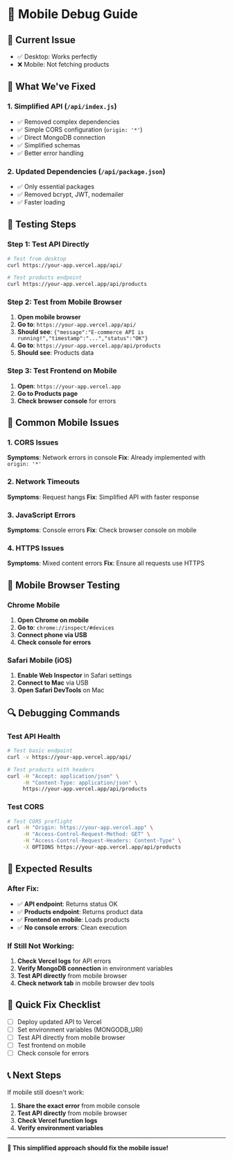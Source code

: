 # 📱 Mobile Debug Guide

## 🚨 Current Issue
- ✅ Desktop: Works perfectly
- ❌ Mobile: Not fetching products

## 🔧 What We've Fixed

### 1. Simplified API (`/api/index.js`)
- ✅ Removed complex dependencies
- ✅ Simple CORS configuration (`origin: '*'`)
- ✅ Direct MongoDB connection
- ✅ Simplified schemas
- ✅ Better error handling

### 2. Updated Dependencies (`/api/package.json`)
- ✅ Only essential packages
- ✅ Removed bcrypt, JWT, nodemailer
- ✅ Faster loading

## 🧪 Testing Steps

### Step 1: Test API Directly
```bash
# Test from desktop
curl https://your-app.vercel.app/api/

# Test products endpoint
curl https://your-app.vercel.app/api/products
```

### Step 2: Test from Mobile Browser
1. **Open mobile browser**
2. **Go to**: `https://your-app.vercel.app/api/`
3. **Should see**: `{"message":"E-commerce API is running!","timestamp":"...","status":"OK"}`
4. **Go to**: `https://your-app.vercel.app/api/products`
5. **Should see**: Products data

### Step 3: Test Frontend on Mobile
1. **Open**: `https://your-app.vercel.app`
2. **Go to Products page**
3. **Check browser console** for errors

## 🐛 Common Mobile Issues

### 1. CORS Issues
**Symptoms**: Network errors in console
**Fix**: Already implemented with `origin: '*'`

### 2. Network Timeouts
**Symptoms**: Request hangs
**Fix**: Simplified API with faster response

### 3. JavaScript Errors
**Symptoms**: Console errors
**Fix**: Check browser console on mobile

### 4. HTTPS Issues
**Symptoms**: Mixed content errors
**Fix**: Ensure all requests use HTTPS

## 📱 Mobile Browser Testing

### Chrome Mobile
1. **Open Chrome on mobile**
2. **Go to**: `chrome://inspect/#devices`
3. **Connect phone via USB**
4. **Check console for errors**

### Safari Mobile (iOS)
1. **Enable Web Inspector** in Safari settings
2. **Connect to Mac** via USB
3. **Open Safari DevTools** on Mac

## 🔍 Debugging Commands

### Test API Health
```bash
# Test basic endpoint
curl -v https://your-app.vercel.app/api/

# Test products with headers
curl -H "Accept: application/json" \
     -H "Content-Type: application/json" \
     https://your-app.vercel.app/api/products
```

### Test CORS
```bash
# Test CORS preflight
curl -H "Origin: https://your-app.vercel.app" \
     -H "Access-Control-Request-Method: GET" \
     -H "Access-Control-Request-Headers: Content-Type" \
     -X OPTIONS https://your-app.vercel.app/api/products
```

## 🎯 Expected Results

### After Fix:
- ✅ **API endpoint**: Returns status OK
- ✅ **Products endpoint**: Returns product data
- ✅ **Frontend on mobile**: Loads products
- ✅ **No console errors**: Clean execution

### If Still Not Working:
1. **Check Vercel logs** for API errors
2. **Verify MongoDB connection** in environment variables
3. **Test API directly** from mobile browser
4. **Check network tab** in mobile browser dev tools

## 🚀 Quick Fix Checklist

- [ ] Deploy updated API to Vercel
- [ ] Set environment variables (MONGODB_URI)
- [ ] Test API directly from mobile browser
- [ ] Test frontend on mobile
- [ ] Check console for errors

## 📞 Next Steps

If mobile still doesn't work:
1. **Share the exact error** from mobile console
2. **Test API directly** from mobile browser
3. **Check Vercel function logs**
4. **Verify environment variables**

---

**🎉 This simplified approach should fix the mobile issue!** 